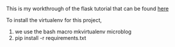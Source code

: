 This is my workthrough of the flask tutorial that can be found [here](http://blog.miguelgrinberg.com/post/the-flask-mega-tutorial-part-i-hello-world)

To install the virtualenv for this project, 
1. we use the bash macro mkvirtualenv microblog
2. pip install -r requirements.txt

